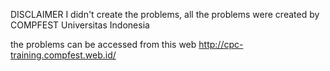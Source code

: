 DISCLAIMER
I didn't create the problems, all the problems were created by COMPFEST Universitas Indonesia

the problems can be accessed from this web
http://cpc-training.compfest.web.id/
